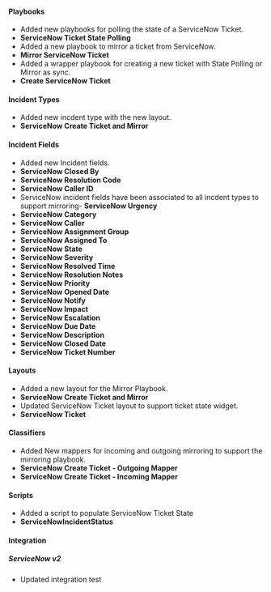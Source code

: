 #### Playbooks
- Added new playbooks for polling the state of a ServiceNow Ticket.
- **ServiceNow Ticket State Polling**
- Added a new playbook to mirror a ticket from ServiceNow.
- **Mirror ServiceNow Ticket**
- Added a wrapper playbook for creating a new ticket with State Polling or Mirror as sync.
- **Create ServiceNow Ticket**

#### Incident Types
- Added new incdent type with the new layout.
- **ServiceNow Create Ticket and Mirror**

#### Incident Fields
- Added new Incident fields.
- **ServiceNow Closed By**
- **ServiceNow Resolution Code**
- **ServiceNow Caller ID**
- ServiceNow incident fields have been associated to all incdent types to support mirroring- **ServiceNow Urgency**
- **ServiceNow Category**
- **ServiceNow Caller**
- **ServiceNow Assignment Group**
- **ServiceNow Assigned To**
- **ServiceNow State**
- **ServiceNow Severity**
- **ServiceNow Resolved Time**
- **ServiceNow Resolution Notes**
- **ServiceNow Priority**
- **ServiceNow Opened Date**
- **ServiceNow Notify**
- **ServiceNow Impact**
- **ServiceNow Escalation**
- **ServiceNow Due Date**
- **ServiceNow Description**
- **ServiceNow Closed Date**
- **ServiceNow Ticket Number**

#### Layouts
- Added a new layout for the Mirror Playbook.
- **ServiceNow Create Ticket and Mirror**
- Updated ServiceNow Ticket layout to support ticket state widget.
- **ServiceNow Ticket**


#### Classifiers
- Added New mappers for incoming and outgoing mirroring to support the mirroring playbook.
- **ServiceNow Create Ticket - Outgoing Mapper**
- **ServiceNow Create Ticket - Incoming Mapper**

#### Scripts
- Added a script to populate ServiceNow Ticket State
- **ServiceNowIncidentStatus**

#### Integration
##### ServiceNow v2
- Updated integration test 
